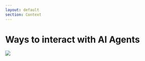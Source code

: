 ```yaml
---
layout: default
section: Context
---
```


# Ways to interact with AI Agents

<div class="flex">
    <Excalidraw v-click="1"
    drawFilePath="/context.5.json"
    class="w-[460px] max-w-full mt-6"
    :background="false"
    />
 <div class="mt-16 text-center text-xs" v-click="1">
        <img class="w-40" src="/matt.png">
    </div>
</div>

